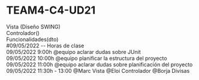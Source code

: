 # TEAM4-C4-UD21


Vista (Diseño SWING)<br/>
Controlador()<br/>
Funcionalidades(dto)<br/>
#09/05/2022 -- Horas de clase <br/>
09/05/2022 9:00h @equipo aclarar dudas sobre JUnit<br/>
09/05/2022 10:00h @equipo planificar la estructura del proyecto<br/>
09/05/2022 11:00h @equipo aclarar dudas sobre planificación del proyecto<br/>
09/05/2022 11:30h - 13:00 @Marc Vista @Eloi Controlador @Borja Divisas<br/>
